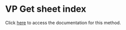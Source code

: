 <!---->
# VP Get sheet index

Click [here](https://developer.4d.com/docs/ViewPro/method-list#vp-get-sheet-index) to access the documentation for this method.

